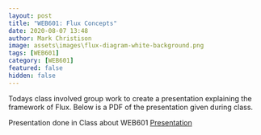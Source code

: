 ```yaml
---
layout: post
title: "WEB601: Flux Concepts"
date: 2020-08-07 13:48
author: Mark Christison
image: assets\images\flux-diagram-white-background.png
tags: [WEB601]
category: [WEB601]
featured: false
hidden: false
---
```


Todays class involved group work to create a presentation explaining the framework of Flux. Below is a PDF of the presentation given during class.

<object data="/assets/docs/Flux-Concepts.pdf" type="application/pdf" width="100%" height="800px">
  <p>Presentation done in Class about WEB601 <a href="assets/docs/Flux-Concepts.pdf">Presentation</a></p>
